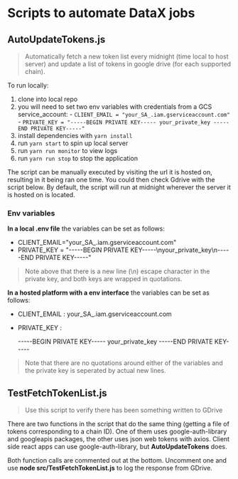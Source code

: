 # Scripts to automate DataX jobs

## AutoUpdateTokens.js
> Automatically fetch a new token list every midnight (time local to host server) and update a list of tokens in google drive (for each supported chain).


  To run locally: 

  1. clone into local repo
  2. you will need to set two env variables with credentials from a GCS service_account: 
    - `CLIENT_EMAIL = "your_SA_.iam.gserviceaccount.com"`
    - `PRIVATE_KEY = "-----BEGIN PRIVATE KEY----- your_private_key -----END PRIVATE KEY-----"`
  3. install dependencies with `yarn install`
  4. run `yarn start` to spin up local server
  5. run `yarn run monitor` to view logs
  6. run `yarn run stop` to stop the application

The script can be manually executed by visiting the url it is hosted on, resulting in it being ran one time. You could then check Gdrive with the script below. By default, the script will run at midnight wherever the server it is hosted on is located.

### Env variables 

**In a local .env file** the variables can be set as follows:
- CLIENT_EMAIL="your_SA_.iam.gserviceaccount.com"
- PRIVATE_KEY = "-----BEGIN PRIVATE KEY-----\nyour_private_key\n-----END PRIVATE KEY-----"
> Note above that there is a new line (\n) escape character in the private key, and both keys are wrapped in quotations.

**In a hosted platform with a env interface** the variables can be set as follows: 

- CLIENT_EMAIL : your_SA_.iam.gserviceaccount.com
- PRIVATE_KEY : 
  
  -----BEGIN PRIVATE KEY-----
       your_private_key
  -----END PRIVATE KEY-----

> Note that there are no quotations around either of the variables and the private key is seperated by actual new lines. 



## TestFetchTokenList.js
> Use this script to verify there has been something written to GDrive

  There are two functions in the script that do the same thing (getting a file of tokens corresponding to a chain ID). One of them uses google-auth-library and googleapis packages, the other uses json web tokens with axios. Client side react apps can use google-auth-library, but **AutoUpdateTokens** does. 

  Both function calls are commented out at the bottom. Uncomment one and use **node src/TestFetchTokenList.js** to log the response from GDrive. 
